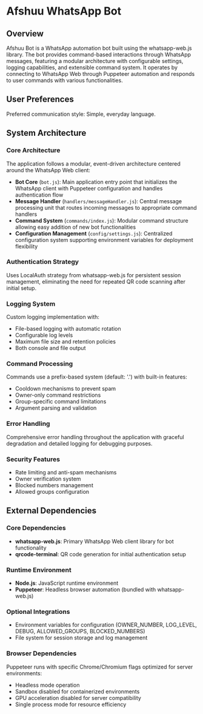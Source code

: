 # Afshuu WhatsApp Bot

## Overview

Afshuu Bot is a WhatsApp automation bot built using the whatsapp-web.js library. The bot provides command-based interactions through WhatsApp messages, featuring a modular architecture with configurable settings, logging capabilities, and extensible command system. It operates by connecting to WhatsApp Web through Puppeteer automation and responds to user commands with various functionalities.

## User Preferences

Preferred communication style: Simple, everyday language.

## System Architecture

### Core Architecture
The application follows a modular, event-driven architecture centered around the WhatsApp Web client:

- **Bot Core** (`bot.js`): Main application entry point that initializes the WhatsApp client with Puppeteer configuration and handles authentication flow
- **Message Handler** (`handlers/messageHandler.js`): Central message processing unit that routes incoming messages to appropriate command handlers
- **Command System** (`commands/index.js`): Modular command structure allowing easy addition of new bot functionalities
- **Configuration Management** (`config/settings.js`): Centralized configuration system supporting environment variables for deployment flexibility

### Authentication Strategy
Uses LocalAuth strategy from whatsapp-web.js for persistent session management, eliminating the need for repeated QR code scanning after initial setup.

### Logging System
Custom logging implementation with:
- File-based logging with automatic rotation
- Configurable log levels
- Maximum file size and retention policies
- Both console and file output

### Command Processing
Commands use a prefix-based system (default: '.') with built-in features:
- Cooldown mechanisms to prevent spam
- Owner-only command restrictions
- Group-specific command limitations
- Argument parsing and validation

### Error Handling
Comprehensive error handling throughout the application with graceful degradation and detailed logging for debugging purposes.

### Security Features
- Rate limiting and anti-spam mechanisms
- Owner verification system
- Blocked numbers management
- Allowed groups configuration

## External Dependencies

### Core Dependencies
- **whatsapp-web.js**: Primary WhatsApp Web client library for bot functionality
- **qrcode-terminal**: QR code generation for initial authentication setup

### Runtime Environment
- **Node.js**: JavaScript runtime environment
- **Puppeteer**: Headless browser automation (bundled with whatsapp-web.js)

### Optional Integrations
- Environment variables for configuration (OWNER_NUMBER, LOG_LEVEL, DEBUG, ALLOWED_GROUPS, BLOCKED_NUMBERS)
- File system for session storage and log management

### Browser Dependencies
Puppeteer runs with specific Chrome/Chromium flags optimized for server environments:
- Headless mode operation
- Sandbox disabled for containerized environments
- GPU acceleration disabled for server compatibility
- Single process mode for resource efficiency